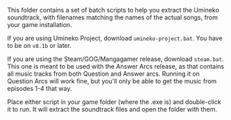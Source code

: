 This folder contains a set of batch scripts to help you extract the Umineko soundtrack,
with filenames matching the names of the actual songs, from your game installation.

If you are using Umineko Project, download `umineko-project.bat`. You have to be on `v8.1b` or later.

If you are using the Steam/GOG/Mangagamer release, download `steam.bat`. This one is meant to be used with the Answer Arcs release, as that contains all music tracks from both Question and Answer arcs. Running it on Question Arcs will work fine, but you'll only be able to get the music from episodes 1-4 that way.

Place either script in your game folder (where the .exe is) and double-click it to run.
It will extract the soundtrack files and open the folder with them.
